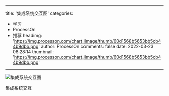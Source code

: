 
---
title: '集成系统交互图'
categories: 
 - 学习
 - ProcessOn
 - 推荐
headimg: 'https://img.processon.com/chart_image/thumb/60d1568b5653bb5cb44b9dbb.png'
author: ProcessOn
comments: false
date: 2022-03-23 08:28:14
thumbnail: 'https://img.processon.com/chart_image/thumb/60d1568b5653bb5cb44b9dbb.png'
---

<div>   
<img class="thumb" alt="集成系统交互图" src="https://img.processon.com/chart_image/thumb/60d1568b5653bb5cb44b9dbb.png" referrerpolicy="no-referrer">
<p>集成系统交互</p>  
</div>
            
